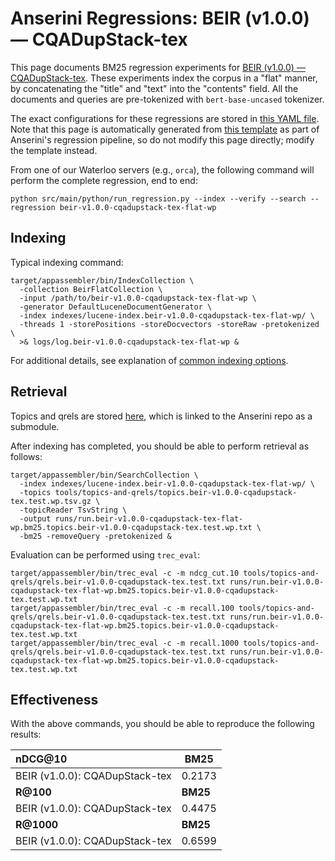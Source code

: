 # Anserini Regressions: BEIR (v1.0.0) &mdash; CQADupStack-tex

This page documents BM25 regression experiments for [BEIR (v1.0.0) &mdash; CQADupStack-tex](http://beir.ai/).
These experiments index the corpus in a "flat" manner, by concatenating the "title" and "text" into the "contents" field.
All the documents and queries are pre-tokenized with `bert-base-uncased` tokenizer.

The exact configurations for these regressions are stored in [this YAML file](../../src/main/resources/regression/beir-v1.0.0-cqadupstack-tex-flat-wp.yaml).
Note that this page is automatically generated from [this template](../../src/main/resources/docgen/templates/beir-v1.0.0-cqadupstack-tex-flat-wp.template) as part of Anserini's regression pipeline, so do not modify this page directly; modify the template instead.

From one of our Waterloo servers (e.g., `orca`), the following command will perform the complete regression, end to end:

```
python src/main/python/run_regression.py --index --verify --search --regression beir-v1.0.0-cqadupstack-tex-flat-wp
```

## Indexing

Typical indexing command:

```
target/appassembler/bin/IndexCollection \
  -collection BeirFlatCollection \
  -input /path/to/beir-v1.0.0-cqadupstack-tex-flat-wp \
  -generator DefaultLuceneDocumentGenerator \
  -index indexes/lucene-index.beir-v1.0.0-cqadupstack-tex-flat-wp/ \
  -threads 1 -storePositions -storeDocvectors -storeRaw -pretokenized \
  >& logs/log.beir-v1.0.0-cqadupstack-tex-flat-wp &
```

For additional details, see explanation of [common indexing options](../../docs/common-indexing-options.md).

## Retrieval

Topics and qrels are stored [here](https://github.com/castorini/anserini-tools/tree/master/topics-and-qrels), which is linked to the Anserini repo as a submodule.

After indexing has completed, you should be able to perform retrieval as follows:

```
target/appassembler/bin/SearchCollection \
  -index indexes/lucene-index.beir-v1.0.0-cqadupstack-tex-flat-wp/ \
  -topics tools/topics-and-qrels/topics.beir-v1.0.0-cqadupstack-tex.test.wp.tsv.gz \
  -topicReader TsvString \
  -output runs/run.beir-v1.0.0-cqadupstack-tex-flat-wp.bm25.topics.beir-v1.0.0-cqadupstack-tex.test.wp.txt \
  -bm25 -removeQuery -pretokenized &
```

Evaluation can be performed using `trec_eval`:

```
target/appassembler/bin/trec_eval -c -m ndcg_cut.10 tools/topics-and-qrels/qrels.beir-v1.0.0-cqadupstack-tex.test.txt runs/run.beir-v1.0.0-cqadupstack-tex-flat-wp.bm25.topics.beir-v1.0.0-cqadupstack-tex.test.wp.txt
target/appassembler/bin/trec_eval -c -m recall.100 tools/topics-and-qrels/qrels.beir-v1.0.0-cqadupstack-tex.test.txt runs/run.beir-v1.0.0-cqadupstack-tex-flat-wp.bm25.topics.beir-v1.0.0-cqadupstack-tex.test.wp.txt
target/appassembler/bin/trec_eval -c -m recall.1000 tools/topics-and-qrels/qrels.beir-v1.0.0-cqadupstack-tex.test.txt runs/run.beir-v1.0.0-cqadupstack-tex-flat-wp.bm25.topics.beir-v1.0.0-cqadupstack-tex.test.wp.txt
```

## Effectiveness

With the above commands, you should be able to reproduce the following results:

| **nDCG@10**                                                                                                  | **BM25**  |
|:-------------------------------------------------------------------------------------------------------------|-----------|
| BEIR (v1.0.0): CQADupStack-tex                                                                               | 0.2173    |
| **R@100**                                                                                                    | **BM25**  |
| BEIR (v1.0.0): CQADupStack-tex                                                                               | 0.4475    |
| **R@1000**                                                                                                   | **BM25**  |
| BEIR (v1.0.0): CQADupStack-tex                                                                               | 0.6599    |

